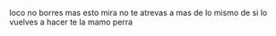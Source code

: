 loco no borres mas esto
mira no te atrevas a mas de lo mismo de
si lo vuelves a hacer te la mamo
perra
